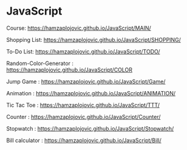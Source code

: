 # JavaScript

Course: https://hamzaplojovic.github.io/JavaScript/MAIN/

Shopping List: https://hamzaplojovic.github.io/JavaScript/SHOPPING/

To-Do List: https://hamzaplojovic.github.io/JavaScript/TODO/

Random-Color-Generator : https://hamzaplojovic.github.io/JavaScript/COLOR

Jump Game : https://hamzaplojovic.github.io/JavaScript/Game/

Animation : https://hamzaplojovic.github.io/JavaScript/ANIMATION/

Tic Tac Toe : https://hamzaplojovic.github.io/JavaScript/TTT/

Counter : https://hamzaplojovic.github.io/JavaScript/Counter/

Stopwatch : https://hamzaplojovic.github.io/JavaScript/Stopwatch/

Bill calculator : https://hamzaplojovic.github.io/JavaScript/Bill/

